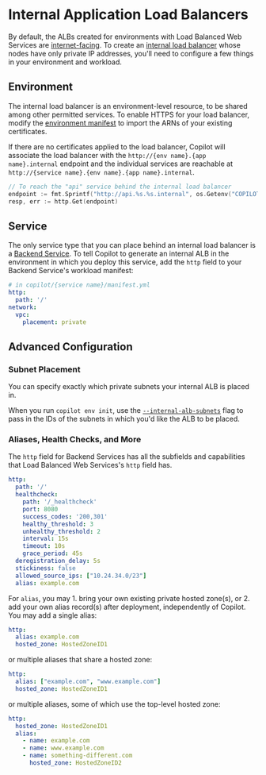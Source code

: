 # Internal Application Load Balancers

By default, the ALBs created for environments with Load Balanced Web Services are [internet-facing](https://docs.aws.amazon.com/elasticloadbalancing/latest/classic/elb-internet-facing-load-balancers.html). To create an [internal load balancer](https://docs.aws.amazon.com/elasticloadbalancing/latest/classic/elb-internal-load-balancers.html) whose nodes have only private IP addresses, you'll need to configure a few things in your environment and workload.

## Environment

The internal load balancer is an environment-level resource, to be shared among other permitted services.
To enable HTTPS for your load balancer, modify the [environment manifest](../manifest/environment.en.md#http-private) to 
import the ARNs of your existing certificates.

If there are no certificates applied to the load balancer, Copilot will associate the load balancer with the 
`http://{env name}.{app name}.internal` endpoint and the individual services are reachable at `http://{service name}.{env name}.{app name}.internal`.
```go
// To reach the "api" service behind the internal load balancer
endpoint := fmt.Sprintf("http://api.%s.%s.internal", os.Getenv("COPILOT_ENVIRONMENT_NAME"), os.Getenv("COPILOT_APPLICATION_NAME"))
resp, err := http.Get(endpoint)
```

## Service

The only service type that you can place behind an internal load balancer is a [Backend Service](../concepts/services.en.md#backend-service). To tell Copilot to generate an internal ALB in the environment in which you deploy this service, add the `http` field to your Backend Service's workload manifest:

```yaml
# in copilot/{service name}/manifest.yml
http:
  path: '/'
network:
  vpc:
    placement: private
```

## Advanced Configuration

### Subnet Placement
You can specify exactly which private subnets your internal ALB is placed in.

When you run `copilot env init`, use the [`--internal-alb-subnets`](../commands/env-init.en.md#what-are-the-flags) flag to pass in the IDs of the subnets in which you'd like the ALB to be placed.

### Aliases, Health Checks, and More
The `http` field for Backend Services has all the subfields and capabilities that Load Balanced Web Services's `http` field has.

``` yaml
http:
  path: '/'
  healthcheck:
    path: '/_healthcheck'
    port: 8080
    success_codes: '200,301'
    healthy_threshold: 3
    unhealthy_threshold: 2
    interval: 15s
    timeout: 10s
    grace_period: 45s
  deregistration_delay: 5s
  stickiness: false
  allowed_source_ips: ["10.24.34.0/23"]
  alias: example.com
```

For `alias`, you may 1. bring your own existing private hosted zone(s), or 2. add your own alias record(s) after deployment, independently of Copilot. You may add a single alias:
```yaml
http:
  alias: example.com
  hosted_zone: HostedZoneID1
```
or multiple aliases that share a hosted zone:
```yaml
http:
  alias: ["example.com", "www.example.com"]
  hosted_zone: HostedZoneID1
```
or multiple aliases, some of which use the top-level hosted zone:
```yaml
http:
  hosted_zone: HostedZoneID1
  alias:
    - name: example.com
    - name: www.example.com
    - name: something-different.com
      hosted_zone: HostedZoneID2
```

